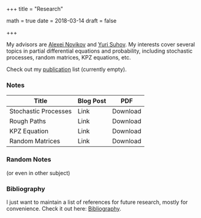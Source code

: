 +++
title = "Research"

math = true
date = 2018-03-14
draft = false

+++

My advisors are [Alexei Novikov](https://www.math.psu.edu/~anovikov/) and [Yuri Suhov](http://www.statslab.cam.ac.uk/Dept/People/suhov.html). My interests cover several topics in partial differential equations and probability, including stochastic processes, random matrices, KPZ equations, etc.

Check out my [publication](/publication) list (currently empty). 

### Notes

**Title** | **Blog Post** | **PDF**
--- | --- | ---
Stochastic Processes | Link | Download
Rough Paths | Link | Download 
KPZ Equation | Link | Download
Random Matrices | Link | Download

### Random Notes
(or even in other subject)

### Bibliography

I just want to maintain a list of references for future research, mostly for convenience. Check it out here: [Bibliography](/bibliography).
